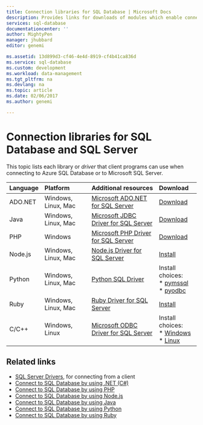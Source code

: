```yaml
---
title: Connection libraries for SQL Database | Microsoft Docs
description: Provides links for downloads of modules which enable connection to SQL Server and SQL Database from a broad variety of client programming languages. The modules are released by the community or by Microsoft.
services: sql-database
documentationcenter: ''
author: MightyPen
manager: jhubbard
editor: genemi

ms.assetid: 13d899d3-cf46-4e4d-8919-cf4b41ca836d
ms.service: sql-database
ms.custom: development
ms.workload: data-management
ms.tgt_pltfrm: na
ms.devlang: na
ms.topic: article
ms.date: 02/06/2017
ms.author: genemi

---
```

# Connection libraries for SQL Database and SQL Server

This topic lists each library or *driver* that client programs can use when connecting to Azure SQL Database or to Microsoft SQL Server. 

| Language | Platform | Additional resources | Download |
|:--- |:--- |:--- |:--- |
| ADO.NET |Windows, Linux, Mac |[Microsoft ADO.NET for SQL Server](https://docs.microsoft.com/sql/connect/ado-net/microsoft-ado-net-for-sql-server/) |[Download](https://www.microsoft.com/net/) |
| Java |Windows, Linux, Mac |[Microsoft JDBC Driver for SQL Server](https://docs.microsoft.com/sql/connect/jdbc/microsoft-jdbc-driver-for-sql-server/) |[Download](http://go.microsoft.com/fwlink/?LinkId=245496) |
| PHP |Windows |[Microsoft PHP Driver for SQL Server](https://docs.microsoft.com/sql/connect/php/microsoft-php-driver-for-sql-server/) |[Download](https://www.microsoft.com/download/details.aspx?id=20098) |
| Node.js |Windows, Linux, Mac |[Node.js Driver for SQL Server](https://docs.microsoft.com/sql/connect/node-js/node-js-driver-for-sql-server/) |[Install](https://docs.microsoft.com/sql/connect/node-js/step-1-configure-development-environment-for-node-js-development/) |
| Python |Windows, Linux, Mac |[Python SQL Driver](https://docs.microsoft.com/sql/connect/python/python-driver-for-sql-server/) |Install choices: <br/> \* [pymssql](https://docs.microsoft.com/sql/connect/python/pymssql/step-1-configure-development-environment-for-pymssql-python-development/) <br/> \* [pyodbc](https://docs.microsoft.com/sql/connect/python/pyodbc/step-1-configure-development-environment-for-pyodbc-python-development/) |
| Ruby |Windows, Linux, Mac |[Ruby Driver for SQL Server](https://docs.microsoft.com/sql/connect/ruby/ruby-driver-for-sql-server/) |[Install](https://docs.microsoft.com/sql/connect/ruby/step-1-configure-development-environment-for-ruby-development/) |
| C/C++ |Windows, Linux |[Microsoft ODBC Driver for SQL Server](http://docs.microsoft.com/sql/connect/odbc/microsoft-odbc-driver-for-sql-server) |Install choices: <br/> \* [Windows](https://www.microsoft.com/download/details.aspx?id=53339) <br/> \* [Linux](https://blogs.msdn.microsoft.com/sqlnativeclient/2016/10/20/odbc-driver-13-0-for-linux-released/) |

## Related links

- [SQL Server Drivers](https://docs.microsoft.com/sql/connect/sql-server-drivers/), for connecting from a client
- [Connect to SQL Database by using .NET (C#)](sql-database-connect-query-dotnet.md)
- [Connect to SQL Database by using PHP](sql-database-connect-query-php.md)
- [Connect to SQL Database by using Node.js](sql-database-connect-query-nodejs.md)
- [Connect to SQL Database by using Java](sql-database-connect-query-java.md)
- [Connect to SQL Database by using Python](sql-database-connect-query-python.md)
- [Connect to SQL Database by using Ruby](sql-database-connect-query-ruby.md)
